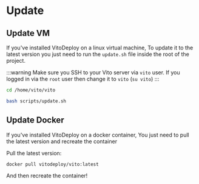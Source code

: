 # Update

## Update VM

If you've installed VitoDeploy on a linux virtual machine, To update it to the latest version you just need to run the `update.sh` file inside the root of the project.

:::warning
Make sure you SSH to your Vito server via `vito` user. If you logged in via the `root` user then change it to `vito` (`su vito`)
:::

```sh
cd /home/vito/vito

bash scripts/update.sh
```

## Update Docker

If you've installed VitoDeploy on a docker container, You just need to pull the latest version and recreate the container

Pull the latest version:

```sh
docker pull vitodeploy/vito:latest
```

And then recreate the container!
